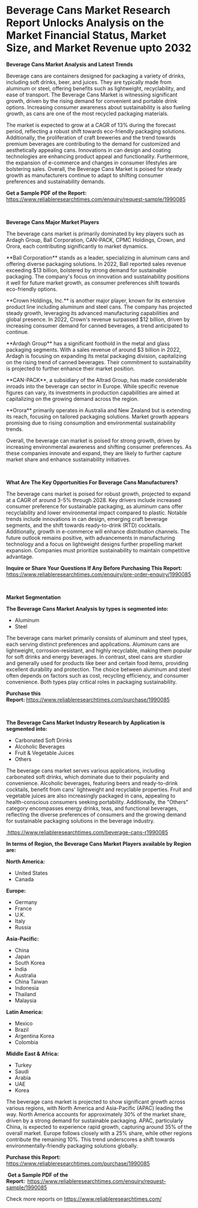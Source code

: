<p><h1>Beverage Cans Market Research Report Unlocks Analysis on the Market Financial Status, Market Size, and Market Revenue upto 2032</h1></p><p><strong>Beverage Cans Market Analysis and Latest Trends</strong></p>
<p><p>Beverage cans are containers designed for packaging a variety of drinks, including soft drinks, beer, and juices. They are typically made from aluminum or steel, offering benefits such as lightweight, recyclability, and ease of transport. The Beverage Cans Market is witnessing significant growth, driven by the rising demand for convenient and portable drink options. Increasing consumer awareness about sustainability is also fueling growth, as cans are one of the most recycled packaging materials.</p><p>The market is expected to grow at a CAGR of 13% during the forecast period, reflecting a robust shift towards eco-friendly packaging solutions. Additionally, the proliferation of craft breweries and the trend towards premium beverages are contributing to the demand for customized and aesthetically appealing cans. Innovations in can design and coating technologies are enhancing product appeal and functionality. Furthermore, the expansion of e-commerce and changes in consumer lifestyles are bolstering sales. Overall, the Beverage Cans Market is poised for steady growth as manufacturers continue to adapt to shifting consumer preferences and sustainability demands.</p></p>
<p><strong>Get a Sample PDF of the Report:&nbsp;</strong> <a href="https://www.reliableresearchtimes.com/enquiry/request-sample/1990085?utm_campaign=3355&utm_medium=2&utm_source=Github&utm_content=ia&utm_term=28032025&utm_id=beverage-cans">https://www.reliableresearchtimes.com/enquiry/request-sample/1990085</a></p>
<p>&nbsp;</p>
<p><strong>Beverage Cans Major Market Players</strong></p>
<p><p>The beverage cans market is primarily dominated by key players such as Ardagh Group, Ball Corporation, CAN-PACK, CPMC Holdings, Crown, and Orora, each contributing significantly to market dynamics.</p><p>**Ball Corporation** stands as a leader, specializing in aluminum cans and offering diverse packaging solutions. In 2022, Ball reported sales revenue exceeding $13 billion, bolstered by strong demand for sustainable packaging. The company's focus on innovation and sustainability positions it well for future market growth, as consumer preferences shift towards eco-friendly options.</p><p>**Crown Holdings, Inc.** is another major player, known for its extensive product line including aluminum and steel cans. The company has projected steady growth, leveraging its advanced manufacturing capabilities and global presence. In 2022, Crown's revenue surpassed $12 billion, driven by increasing consumer demand for canned beverages, a trend anticipated to continue.</p><p>**Ardagh Group** has a significant foothold in the metal and glass packaging segments. With a sales revenue of around $3 billion in 2022, Ardagh is focusing on expanding its metal packaging division, capitalizing on the rising trend of canned beverages. Their commitment to sustainability is projected to further enhance their market position.</p><p>**CAN-PACK**, a subsidiary of the Altrad Group, has made considerable inroads into the beverage can sector in Europe. While specific revenue figures can vary, its investments in production capabilities are aimed at capitalizing on the growing demand across the region.</p><p>**Orora** primarily operates in Australia and New Zealand but is extending its reach, focusing on tailored packaging solutions. Market growth appears promising due to rising consumption and environmental sustainability trends.</p><p>Overall, the beverage can market is poised for strong growth, driven by increasing environmental awareness and shifting consumer preferences. As these companies innovate and expand, they are likely to further capture market share and enhance sustainability initiatives.</p></p>
<p>&nbsp;</p>
<p><strong>What Are The Key Opportunities For Beverage Cans Manufacturers?</strong></p>
<p><p>The beverage cans market is poised for robust growth, projected to expand at a CAGR of around 3-5% through 2028. Key drivers include increased consumer preference for sustainable packaging, as aluminum cans offer recyclability and lower environmental impact compared to plastic. Notable trends include innovations in can design, emerging craft beverage segments, and the shift towards ready-to-drink (RTD) cocktails. Additionally, growth in e-commerce will enhance distribution channels. The future outlook remains positive, with advancements in manufacturing technology and a focus on lightweight designs further propelling market expansion. Companies must prioritize sustainability to maintain competitive advantage.</p></p>
<p><strong>Inquire or Share Your Questions If Any Before Purchasing This Report:</strong> <a href="https://www.reliableresearchtimes.com/enquiry/pre-order-enquiry/1990085?utm_campaign=3355&utm_medium=2&utm_source=Github&utm_content=ia&utm_term=28032025&utm_id=beverage-cans">https://www.reliableresearchtimes.com/enquiry/pre-order-enquiry/1990085</a></p>
<p>&nbsp;</p>
<p><strong>Market Segmentation</strong></p>
<p><strong>The Beverage Cans Market Analysis by types is segmented into:</strong></p>
<p><ul><li>Aluminum</li><li>Steel</li></ul></p>
<p><p>The beverage cans market primarily consists of aluminum and steel types, each serving distinct preferences and applications. Aluminum cans are lightweight, corrosion-resistant, and highly recyclable, making them popular for soft drinks and energy beverages. In contrast, steel cans are sturdier and generally used for products like beer and certain food items, providing excellent durability and protection. The choice between aluminum and steel often depends on factors such as cost, recycling efficiency, and consumer convenience. Both types play critical roles in packaging sustainability.</p></p>
<p><strong>Purchase this Report:&nbsp;</strong><a href="https://www.reliableresearchtimes.com/purchase/1990085?utm_campaign=3355&utm_medium=2&utm_source=Github&utm_content=ia&utm_term=28032025&utm_id=beverage-cans">https://www.reliableresearchtimes.com/purchase/1990085</a></p>
<p>&nbsp;</p>
<p><strong>The Beverage Cans Market Industry Research by Application is segmented into:</strong></p>
<p><ul><li>Carbonated Soft Drinks</li><li>Alcoholic Beverages</li><li>Fruit & Vegetable Juices</li><li>Others</li></ul></p>
<p><p>The beverage cans market serves various applications, including carbonated soft drinks, which dominate due to their popularity and convenience. Alcoholic beverages, featuring beers and ready-to-drink cocktails, benefit from cans' lightweight and recyclable properties. Fruit and vegetable juices are also increasingly packaged in cans, appealing to health-conscious consumers seeking portability. Additionally, the "Others" category encompasses energy drinks, teas, and functional beverages, reflecting the diverse preferences of consumers and the growing demand for sustainable packaging solutions in the beverage industry.</p></p>
<p><a href="https://www.reliableresearchtimes.com/beverage-cans-r1990085?utm_campaign=3355&utm_medium=2&utm_source=Github&utm_content=ia&utm_term=28032025&utm_id=beverage-cans">&nbsp;https://www.reliableresearchtimes.com/beverage-cans-r1990085</a></p>
<p><strong>In terms of Region, the Beverage Cans Market Players available by Region are:</strong></p>
<p>
    <p> <strong> North America: </strong>
        <ul>
            <li>United States</li>
            <li>Canada</li>
        </ul>
        </p> 
    <p> <strong> Europe: </strong>
        <ul>
            <li>Germany</li>
            <li>France</li>
            <li>U.K.</li>
            <li>Italy</li>
            <li>Russia</li>
        </ul>
        </p> 
    <p> <strong> Asia-Pacific: </strong>
        <ul>
            <li>China</li>
            <li>Japan</li>
            <li>South Korea</li>
            <li>India</li>
            <li>Australia</li>
            <li>China Taiwan</li>
            <li>Indonesia</li>
            <li>Thailand</li>
            <li>Malaysia</li>
        </ul>
        </p> 
    <p> <strong> Latin America: </strong>
        <ul>
            <li>Mexico</li>
            <li>Brazil</li>
            <li>Argentina Korea</li>
            <li>Colombia</li>
        </ul>
        </p> 
    <p> <strong> Middle East & Africa: </strong>
        <ul>
            <li>Turkey</li>
            <li>Saudi</li>
            <li>Arabia</li>
            <li>UAE</li>
            <li>Korea</li>
        </ul>
    </p>
    </p>
<p><p>The beverage cans market is projected to show significant growth across various regions, with North America and Asia-Pacific (APAC) leading the way. North America accounts for approximately 30% of the market share, driven by a strong demand for sustainable packaging. APAC, particularly China, is expected to experience rapid growth, capturing around 35% of the overall market. Europe follows closely with a 25% share, while other regions contribute the remaining 10%. This trend underscores a shift towards environmentally-friendly packaging solutions globally.</p></p>
<p><strong>Purchase this Report: </strong><a href="https://www.reliableresearchtimes.com/purchase/1990085?utm_campaign=3355&utm_medium=2&utm_source=Github&utm_content=ia&utm_term=28032025&utm_id=beverage-cans">https://www.reliableresearchtimes.com/purchase/1990085</a></p>
<p>&nbsp;<strong>Get a Sample PDF of the Report:&nbsp;&nbsp;</strong><a href="https://www.reliableresearchtimes.com/enquiry/request-sample/1990085?utm_campaign=3355&utm_medium=2&utm_source=Github&utm_content=ia&utm_term=28032025&utm_id=beverage-cans">https://www.reliableresearchtimes.com/enquiry/request-sample/1990085</a></p>
<p><strong></strong></p>
<p>Check more reports on <a href="https://www.reliableresearchtimes.com/?utm_campaign=3355&utm_medium=2&utm_source=Github&utm_content=ia&utm_term=28032025&utm_id=beverage-cans">https://www.reliableresearchtimes.com/</a></p>